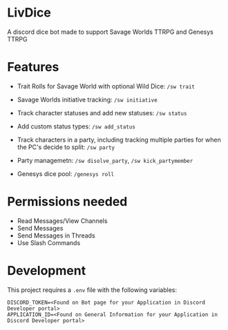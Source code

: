 # LivDice
A discord dice bot made to support Savage Worlds TTRPG and Genesys TTRPG

# Features
- Trait Rolls for Savage World with optional Wild Dice:  `/sw trait`
- Savage Worlds initiative tracking: `/sw initiative`
- Track character statuses and add new statuses: `/sw status`
- Add custom status types: `/sw add_status`
- Track characters in a party, including tracking multiple parties for when the PC's decide to split: `/sw party`
- Party managemetn: `/sw disolve_party`, `/sw kick_partymember`

- Genesys dice pool: `/genesys roll`

# Permissions needed
- Read Messages/View Channels
- Send Messages
- Send Messages in Threads
- Use Slash Commands

# Development
This project requires a `.env` file with the following variables:
```
DISCORD_TOKEN=<Found on Bot page for your Application in Discord Developer portal>
APPLICATION_ID=<Found on General Information for your Application in Discord Developer portal>
```